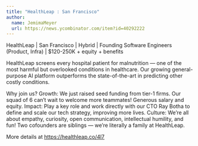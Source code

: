```yaml
---
title: "HealthLeap : San Francisco"
author:
  name: JemimaMeyer
  url: https://news.ycombinator.com/item?id=40292222
---
```

HealthLeap | San Francisco | Hybrid | Founding Software Engineers (Product, Infra) | $120-250K + equity + benefits

HealthLeap screens every hospital patient for malnutrition — one of the most harmful but overlooked conditions in healthcare. Our growing general-purpose AI platform outperforms the state-of-the-art in predicting other costly conditions.

Why join us?
Growth: We just raised seed funding from tier-1 firms. Our squad of 6 can’t wait to welcome more teammates!
Generous salary and equity.
Impact: Play a key role and work directly with our CTO Ray Botha to define and scale our tech strategy, improving more lives.
Culture: We’re all about empathy, curiosity, open communication, intellectual humility, and fun! Two cofounders are siblings — we’re literally a family at HealthLeap.

More details at <a href="https:&#x2F;&#x2F;healthleap.co&#x2F;4l7" rel="nofollow">https:&#x2F;&#x2F;healthleap.co&#x2F;4l7</a>
